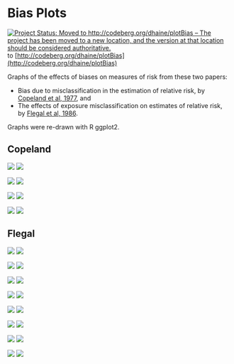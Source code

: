 # Bias Plots

[![Project Status: Moved to http://codeberg.org/dhaine/plotBias – The project has been moved to a new location, and the version at that location should be considered authoritative.](https://www.repostatus.org/badges/latest/moved.svg)](https://www.repostatus.org/#moved) to [http://codeberg.org/dhaine/plotBias](http://codeberg.org/dhaine/plotBias)

Graphs of the effects of biases on measures of risk from these two papers:

- Bias due to misclassification in the estimation of relative risk,
  by [Copeland et al, 1977](https://doi.org/10.1093/oxfordjournals.aje.a112408),
  and
- The effects of exposure misclassification on estimates of relative risk,
  by [Flegal et al, 1986](https://doi.org/10.1093/oxfordjournals.aje.a114294).
  
Graphs were re-drawn with R ggplot2.

## Copeland

![](./src/graphics/jpg/copeland_77_1_orig.jpg) ![](./src/graphics/jpg/copeland_77_1.jpg)

![](./src/graphics/jpg/copeland_77_2_orig.jpg) ![](./src/graphics/jpg/copeland_77_2.jpg)

![](./src/graphics/jpg/copeland_77_3_orig.jpg) ![](./src/graphics/jpg/copeland_77_3.jpg)

![](./src/graphics/jpg/copeland_77_4_orig.jpg) ![](./src/graphics/jpg/copeland_77_4.jpg)

## Flegal

![](./src/graphics/jpg/flegal_86_1_orig.jpg) ![](./src/graphics/jpg/flegal_86_1.jpg)

![](./src/graphics/jpg/flegal_86_2_orig.jpg) ![](./src/graphics/jpg/flegal_86_2.jpg)

![](./src/graphics/jpg/flegal_86_3_orig.jpg) ![](./src/graphics/jpg/flegal_86_3.jpg)

![](./src/graphics/jpg/flegal_86_4_orig.jpg) ![](./src/graphics/jpg/flegal_86_4.jpg)

![](./src/graphics/jpg/flegal_86_5_orig.jpg) ![](./src/graphics/jpg/flegal_86_5.jpg)

![](./src/graphics/jpg/flegal_86_6_orig.jpg) ![](./src/graphics/jpg/flegal_86_6.jpg)

![](./src/graphics/jpg/flegal_86_7_orig.jpg) ![](./src/graphics/jpg/flegal_86_7.jpg)

![](./src/graphics/jpg/flegal_86_8_orig.jpg) ![](./src/graphics/jpg/flegal_86_8.jpg)
